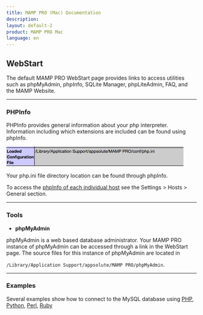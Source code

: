 ```yaml
---
title: MAMP PRO (Mac) Documentation
description: 
layout: default-2
product: MAMP PRO Mac
language: en
---
```


## WebStart

The default MAMP PRO WebStart page provides links to access utilities such as phpMyAdmin, phpInfo, SQLite Manager, phpLiteAdmin, FAQ, and the MAMP Website.

---

### PHPInfo

PHPInfo provides general information about your php interpreter. Information including which extensions are included can be found using phpInfo.

![MAMP](php.ini.png)

Your php.ini file directory location can be found through phpInfo.

To access the [phpInfo of each individual host](../Settings/Hosts/General#php_info) see the Settings > Hosts > General section.

---

### Tools

*  **phpMyAdmin**  

phpMyAdmin is a web based database administrator. Your MAMP PRO instance of phpMyAdmin can be accessed through a link in the WebStart page. The source files for this instance of phpMyAdmin are located in 

`/Library/Application Support/appsolute/MAMP PRO/phpMyAdmin`.


---

### Examples

Several examples show how to connect to the MySQL database using [PHP](../Languages/PHP), [Python](../Languages/Python), [Perl](../Languages/Perl), [Ruby](../Languages/Ruby)

